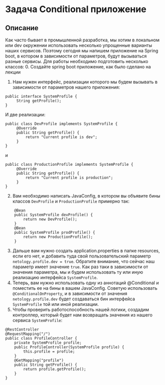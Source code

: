# Задача Conditional приложение
## Описание
Как часто бывает в промышленной разработка, мы хотим в локальном или dev окружении использовать несколько упрощенные варианты наших сервисов. 
Поэтому сегодня мы напишем приложение на Spring boot, в котором в зависимости от параметров, будут вызываться разные сервисы. 
Для работы необходимо подготовить несколько классов:
0. Создайте spring boot приложение, как было сделано на лекции
1. Нам нужен интерфейс, реализации которого мы будем вызывать в зависимости от параметров нашего приложения:
```$java
public interface SystemProfile {
     String getProfile();
}
``` 
И две реализации:
```$java
public class DevProfile implements SystemProfile {
     @Override
     public String getProfile() {
         return "Current profile is dev";
     }
}
``` 
и
```$java
public class ProductionProfile implements SystemProfile {
     @Override
     public String getProfile() {
         return "Current profile is production";
     }
}
``` 
2. Вам необходимо написать JavaConfig, в котором вы объявите бины классов `DevProfile` и `ProductionProfile` примерно так:
```$java
    @Bean
    public SystemProfile devProfile() {
        return new DevProfile();
    }
    @Bean
    public SystemProfile prodProfile() {
        return new ProductionProfile();
    }
```
    
3. Дальше вам нужно создать application.properties в папке resources, если его нет, и добавить туда свой пользовательский параметр `netology.profile.dev = true`. Обратите внимание, что сейчас наш параметр имеет значение `true`. Как раз таки в зависимости от значения параметра, мы и будем использовать ту или иную реализацию интерфейса `SystemProfile`.
4. Теперь, вам нужно использовать одну из аннотаций @Conditional и поместить ее на бины в вашем JavaConfig. Советую использовать `@ConditionalOnProperty`, и в зависимости от значения `netology.profile.dev` будет создаваться бин интерфейса `SystemProfile` той или иной реализации.
5. Чтобы проверить работоспособность нашей логики, создадим контроллер, который будет нам возвращать значения из нашего сервиса `SystemProfile`:
```$java
@RestController
@RequestMapping("/")
public class ProfileController {
    private SystemProfile profile;
    public ProfileController(SystemProfile profile) {
        this.profile = profile;
    }
    @GetMapping("profile")
    public String getProfile() {
        return profile.getProfile();
    }
}
```
